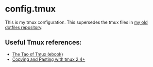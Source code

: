 # config.tmux

This is my tmux configuration. This supersedes the tmux files in [my old dotfiles repository](https://github.com/cmrosenberg/dotfiles/).

## Useful Tmux references:

* [The Tao of Tmux (ebook)](https://leanpub.com/the-tao-of-tmux/read)
* [Copying and Pasting with tmux 2.4+](https://blog.carbonfive.com/2017/08/17/copying-and-pasting-with-tmux-2-4/)
